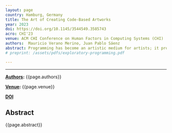 ```yaml
---
layout: page
country: Hamburg, Germany
title: The Art of Creating Code-Based Artworks
year: 2023
doi: https://doi.org/10.1145/3544549.3585743
acro: CHI'23
venue: ACM CHI Conference on Human Factors in Computing Systems (CHI)
authors:  Mauricio Verano Merino, Juan Pablo Sáenz
abstract: Programming has become an artistic medium for artists; it provides expression possibilities built on top of the computer's interactivity and multimedia features. However, implementing code-based artworks encloses defining characteristics that differ from traditional programming. This paper reports on an in-depth interview with 5 code artists with diverse backgrounds, levels of experience, and working on different code-based artistic expressions. Through their experience, we identified characteristics and commonalities in their development process, the tools they use, their sources of inspiration, and their expectations. Accordingly, we reflect on the particularities of Creative Coding, indicate commonalities with other domains, and suggest opportunities and challenges for HCI researchers and practitioners in proposing tools to support it better.
# preprint: /assets/pdfs/exploratory-programming.pdf

---
```


---

**[Authors](#):** {{page.authors}}

**[Venue](#):** {{page.venue}}

**[DOI]({{page.doi}})**

<!-- **[Preprint]({{page.preprint}}){:target="_blank"}**  -->

## Abstract

{{page.abstract}}